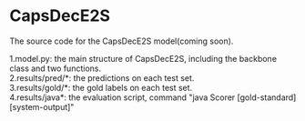 # CapsDecE2S
The source code for the CapsDecE2S model(coming soon).

1.model.py: the main structure of CapsDecE2S, including the backbone class and two functions.<br>
2.results/pred/\*: the predictions on each test set.<br>
3.results/gold/\*: the gold labels on each test set.<br>
4.results/java\*: the evaluation script, command "java Scorer [gold-standard] [system-output]"<br>
